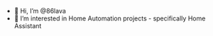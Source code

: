 - 👋 Hi, I’m @86lava
- 👀 I’m interested in Home Automation projects - specifically Home Assistant

<!---
86lava/86lava is a ✨ special ✨ repository because its `README.md` (this file) appears on your GitHub profile.
You can click the Preview link to take a look at your changes.
--->
